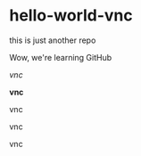 # hello-world-vnc
this is just another repo

Wow, we're learning GitHub

*vnc*

**vnc**

vnc

vnc

vnc
